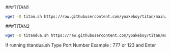 ###TITAN1
```bash
wget -O titan.sh https://raw.githubusercontent.com/yoakeboy/titan/main/titan.sh && chmod +x titan.sh && ./titan.sh
```
###TITAN2
```bash
wget -O titandua.sh https://raw.githubusercontent.com/yoakeboy/titan/main/titandua.sh && chmod +x titandua.sh && ./titandua.sh
```
If running titandua.sh
Type Port Number Example : 777 or 123 and Enter
